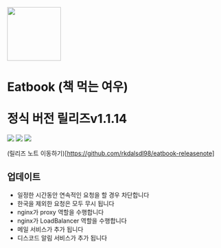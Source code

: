 <div>
  <img width="125" height="125" src="https://github.com/user-attachments/assets/3d0a2b45-d5a8-40e0-b055-5caf6e9d2e36">  
  <h1>Eatbook (책 먹는 여우)</br></br>정식 버전 릴리즈v1.1.14 </h1>
</div>  

<div>
  <a href="https://github.com/ktb-eatbook/app"><img src="https://img.shields.io/badge/Platform-Android%2B-green.svg?style=flat"></a> <a href="https://android-arsenal.com/api?level=33#l21"><img src="https://img.shields.io/badge/API-21%2B-brightgreen.svg?style=flat"></a> <a href="https://github.com/ktb-eatbook/app"><img src="https://img.shields.io/badge/Google Play-Download%2B-orange.svg?style=flat"></a>
</div>  

(릴리즈 노트 이동하기)[https://github.com/rkdalsdl98/eatbook-releasenote]

## 업데이트  
+ 일정한 시간동안 연속적인 요청을 할 경우 차단합니다  
+ 한국을 제외한 요청은 모두 무시 됩니다  
+ nginx가 proxy 역할을 수행합니다  
+ nginx가 LoadBalancer 역할을 수행합니다  
+ 메일 서비스가 추가 됩니다  
+ 디스코드 알림 서비스가 추가 됩니다  